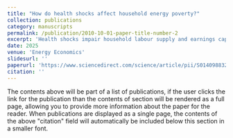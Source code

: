 ```yaml
---
title: "How do health shocks affect household energy poverty?"
collection: publications
category: manuscripts
permalink: /publication/2010-10-01-paper-title-number-2
excerpt: 'Health shocks impair household labour supply and earnings capacity while exacerbating energy expenditure burdens, leading to increased energy poverty. By using a staggered difference-in-differences model and data from the China Family Panel Studies (CFPS) from 2010 to 2020, we investigated the mechanisms and causal effects of health shocks on household energy poverty in China. The results indicate that health shocks increase the likelihood of energy poverty by 4.8 %. Health shocks operated through three pathways: income reduction, employment disruption, and financial participation. Heterogeneity analysis reveals amplified effects, particularly among low-income, smaller, younger, and female-headed households. Our findings verify systemic linkages between health vulnerabilities and energy deprivation with direct implications for the optimization of healthcare safety nets and energy affordability interventions. For emerging economies, this study not only supplements health risk governance frameworks but also provides actionable policy pathways to advance energy justice and sustainable consumption transitions.'
date: 2025
venue: 'Energy Economics'
slidesurl: ''
paperurl: 'https://www.sciencedirect.com/science/article/pii/S014098832500711X?via%3Dihub'
citation: ''
---
```


The contents above will be part of a list of publications, if the user clicks the link for the publication than the contents of section will be rendered as a full page, allowing you to provide more information about the paper for the reader. When publications are displayed as a single page, the contents of the above "citation" field will automatically be included below this section in a smaller font.

